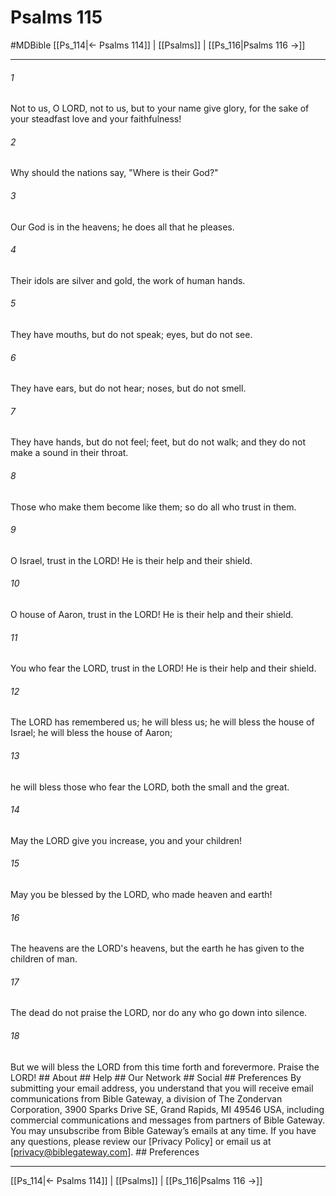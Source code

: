 # Psalms 115
#MDBible
[[Ps_114|← Psalms 114]] | [[Psalms]] | [[Ps_116|Psalms 116 →]]

***


###### 1 
Not to us, O LORD, not to us, but to your name give glory, for the sake of your steadfast love and your faithfulness! 

###### 2 
Why should the nations say, "Where is their God?" 

###### 3 
Our God is in the heavens; he does all that he pleases. 

###### 4 
Their idols are silver and gold, the work of human hands. 

###### 5 
They have mouths, but do not speak; eyes, but do not see. 

###### 6 
They have ears, but do not hear; noses, but do not smell. 

###### 7 
They have hands, but do not feel; feet, but do not walk; and they do not make a sound in their throat. 

###### 8 
Those who make them become like them; so do all who trust in them. 

###### 9 
O Israel, trust in the LORD! He is their help and their shield. 

###### 10 
O house of Aaron, trust in the LORD! He is their help and their shield. 

###### 11 
You who fear the LORD, trust in the LORD! He is their help and their shield. 

###### 12 
The LORD has remembered us; he will bless us; he will bless the house of Israel; he will bless the house of Aaron; 

###### 13 
he will bless those who fear the LORD, both the small and the great. 

###### 14 
May the LORD give you increase, you and your children! 

###### 15 
May you be blessed by the LORD, who made heaven and earth! 

###### 16 
The heavens are the LORD's heavens, but the earth he has given to the children of man. 

###### 17 
The dead do not praise the LORD, nor do any who go down into silence. 

###### 18 
But we will bless the LORD from this time forth and forevermore. Praise the LORD! ## About ## Help ## Our Network ## Social ## Preferences By submitting your email address, you understand that you will receive email communications from Bible Gateway, a division of The Zondervan Corporation, 3900 Sparks Drive SE, Grand Rapids, MI 49546 USA, including commercial communications and messages from partners of Bible Gateway. You may unsubscribe from Bible Gateway&rsquo;s emails at any time. If you have any questions, please review our [Privacy Policy] or email us at [privacy@biblegateway.com]. ## Preferences

***

[[Ps_114|← Psalms 114]] | [[Psalms]] | [[Ps_116|Psalms 116 →]]
